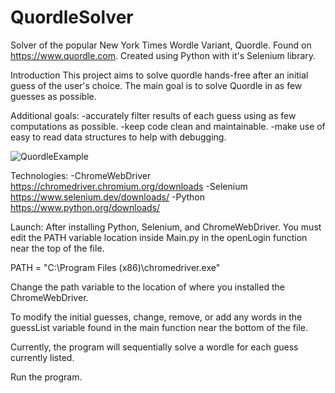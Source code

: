 # QuordleSolver
Solver of the popular New York Times Wordle Variant, Quordle. Found on https://www.quordle.com.
Created using Python with it's Selenium library.

Introduction
This project aims to solve quordle hands-free after an initial guess of the user's choice. 
The main goal is to solve Quordle in as few guesses as possible. 

Additional goals:
-accurately filter results of each guess using as few computations as possible.
-keep code clean and maintainable.
-make use of easy to read data structures to help with debugging.

![QuordleExample](https://user-images.githubusercontent.com/98062591/172257316-3872a638-bc2c-4601-b01a-ec8bdbd3a43e.png)

Technologies:
-ChromeWebDriver https://chromedriver.chromium.org/downloads
-Selenium https://www.selenium.dev/downloads/
-Python https://www.python.org/downloads/

Launch:
After installing Python, Selenium, and ChromeWebDriver. You must edit the PATH variable location inside 
Main.py in the openLogin function near the top of the file. 

PATH = "C:\Program Files (x86)\chromedriver.exe"

Change the path variable to the location of where you installed the ChromeWebDriver.

To modify the initial guesses, change, remove, or add any words in the guessList variable found
in the main function near the bottom of the file.

Currently, the program will sequentially solve a wordle for each guess currently listed.

Run the program.
